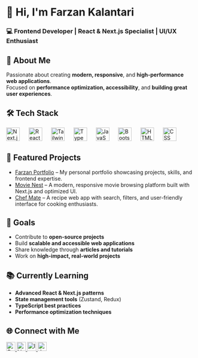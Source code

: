 # 👋 Hi, I'm Farzan Kalantari


### 💻 Frontend Developer | React & Next.js Specialist | UI/UX Enthusiast


## 🚀 About Me
Passionate about creating **modern, responsive**, and **high-performance web applications**.  
Focused on **performance optimization, accessibility**, and **building great user experiences**.


## 🛠 Tech Stack
<div>
  <img src="https://cdn.jsdelivr.net/gh/devicons/devicon/icons/nextjs/nextjs-original.svg" height="36" alt="Next.js" />
  <img width="16" />
  <img src="https://cdn.simpleicons.org/react/61DAFB" height="36" alt="React" />
  <img width="16" />
  <img src="https://cdn.simpleicons.org/tailwindcss/06B6D4" height="36" alt="Tailwind CSS" />
  <img width="16" />
  <img src="https://skillicons.dev/icons?i=ts" height="36" alt="TypeScript" />
  <img width="16" />
  <img src="https://skillicons.dev/icons?i=js" height="36" alt="JavaScript" />
  <img width="16" />
  <img src="https://skillicons.dev/icons?i=bootstrap" height="36" alt="Bootstrap" />
  <img width="16" />
  <img src="https://skillicons.dev/icons?i=html" height="36" alt="HTML5" />
  <img width="16" />
  <img src="https://skillicons.dev/icons?i=css" height="36" alt="CSS" />
</div>


## 🚀 Featured Projects
- [Farzan Portfolio](https://farzan-portfolio.vercel.app/) – My personal portfolio showcasing projects, skills, and frontend expertise.  
- [Movie Nest](https://movie-nest-delta.vercel.app/) – A modern, responsive movie browsing platform built with Next.js and optimized UI.
- [Chef Mate](https://github.com/farzankln/ChefMate) – A recipe web app with search, filters, and user-friendly interface for cooking enthusiasts.  



## 🎯 Goals
- Contribute to **open-source projects**
- Build **scalable and accessible web applications**
- Share knowledge through **articles and tutorials**
- Work on **high-impact, real-world projects**


## 📚 Currently Learning
- **Advanced React & Next.js patterns**
- **State management tools** (Zustand, Redux)
- **TypeScript best practices**
- **Performance optimization techniques**


## 🌐 Connect with Me
<div>
  <a href="mailto:farzankalantari.pg@gmail.com" target="_blank">
    <img src="https://img.shields.io/static/v1?message=Gmail&logo=gmail&label=&color=D14836&logoColor=white&style=flat" height="24" alt="Gmail" />
  </a> 
  
  <a href="https://www.linkedin.com/in/farzan-kalantari-abbb9531b/" target="_blank">
    <img src="https://img.shields.io/static/v1?message=LinkedIn&logo=linkedin&label=&color=0077B5&logoColor=white&style=flat" height="24" alt="LinkedIn" />
  </a>
  
  <a href="https://www.instagram.com/farzan_kalantari/" target="_blank">
    <img src="https://img.shields.io/static/v1?message=Instagram&logo=instagram&label=&color=E4405F&logoColor=white&style=flat" height="24" alt="Instagram" />
  </a>
  
  <a href="https://dev.to/" target="_blank">
    <img src="https://img.shields.io/static/v1?message=dev.to&logo=dev.to&label=&color=0A0A0A&logoColor=white&style=flat" height="24" alt="dev.to" />
  </a>
</div>
